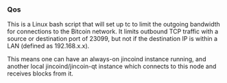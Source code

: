### Qos ###

This is a Linux bash script that will set up tc to limit the outgoing bandwidth for connections to the Bitcoin network. It limits outbound TCP traffic with a source or destination port of 23099, but not if the destination IP is within a LAN (defined as 192.168.x.x).

This means one can have an always-on jincoind instance running, and another local jincoind/jincoin-qt instance which connects to this node and receives blocks from it.

